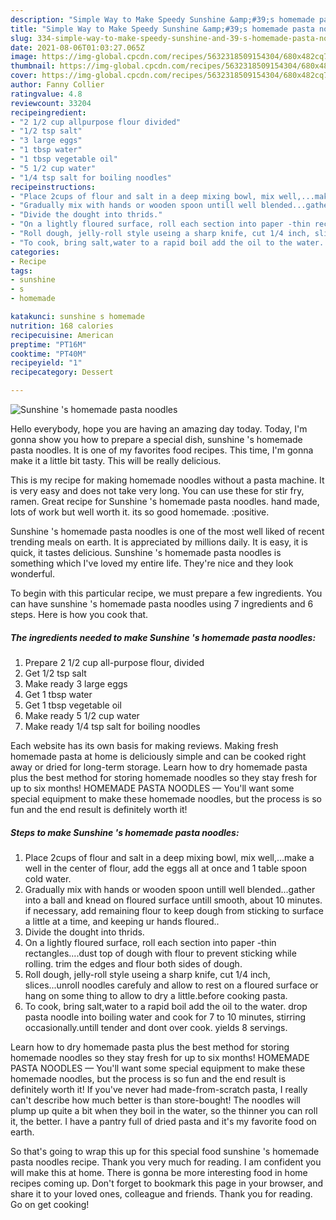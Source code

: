 ```yaml
---
description: "Simple Way to Make Speedy Sunshine &amp;#39;s homemade pasta noodles"
title: "Simple Way to Make Speedy Sunshine &amp;#39;s homemade pasta noodles"
slug: 334-simple-way-to-make-speedy-sunshine-and-39-s-homemade-pasta-noodles
date: 2021-08-06T01:03:27.065Z
image: https://img-global.cpcdn.com/recipes/5632318509154304/680x482cq70/sunshine-s-homemade-pasta-noodles-recipe-main-photo.jpg
thumbnail: https://img-global.cpcdn.com/recipes/5632318509154304/680x482cq70/sunshine-s-homemade-pasta-noodles-recipe-main-photo.jpg
cover: https://img-global.cpcdn.com/recipes/5632318509154304/680x482cq70/sunshine-s-homemade-pasta-noodles-recipe-main-photo.jpg
author: Fanny Collier
ratingvalue: 4.8
reviewcount: 33204
recipeingredient:
- "2 1/2 cup allpurpose flour divided"
- "1/2 tsp salt"
- "3 large eggs"
- "1 tbsp water"
- "1 tbsp vegetable oil"
- "5 1/2 cup water"
- "1/4 tsp salt for boiling noodles"
recipeinstructions:
- "Place 2cups of flour and salt in a deep mixing bowl, mix well,...make a well in the center of flour, add the eggs all at once and 1 table spoon cold water."
- "Gradually mix with hands or wooden spoon untill well blended...gather into a ball and knead on floured surface untill smooth, about 10 minutes. if necessary, add remaining flour to keep dough from sticking to surface a little at a time, and keeping ur hands floured.."
- "Divide the dought into thrids."
- "On a lightly floured surface, roll each section into paper -thin rectangles....dust top of dough with flour to prevent sticking while rolling. trim the edges and flour both sides of dough."
- "Roll dough, jelly-roll style useing a sharp knife, cut 1/4 inch, slices...unroll noodles carefuly and allow to rest on a floured surface or hang on some thing to allow to dry a little.before cooking pasta."
- "To cook, bring salt,water to a rapid boil add the oil to the water. drop pasta noodle into boiling water and cook for 7 to 10 minutes, stirring occasionally.untill tender and dont over cook. yields 8 servings."
categories:
- Recipe
tags:
- sunshine
- s
- homemade

katakunci: sunshine s homemade 
nutrition: 168 calories
recipecuisine: American
preptime: "PT16M"
cooktime: "PT40M"
recipeyield: "1"
recipecategory: Dessert

---
```



![Sunshine &#39;s homemade pasta noodles](https://img-global.cpcdn.com/recipes/5632318509154304/680x482cq70/sunshine-s-homemade-pasta-noodles-recipe-main-photo.jpg)

Hello everybody, hope you are having an amazing day today. Today, I'm gonna show you how to prepare a special dish, sunshine &#39;s homemade pasta noodles. It is one of my favorites food recipes. This time, I'm gonna make it a little bit tasty. This will be really delicious.

This is my recipe for making homemade noodles without a pasta machine. It is very easy and does not take very long. You can use these for stir fry, ramen. Great recipe for Sunshine &#39;s homemade pasta noodles. hand made, lots of work but well worth it. its so good homemade. :positive.

Sunshine &#39;s homemade pasta noodles is one of the most well liked of recent trending meals on earth. It is appreciated by millions daily. It is easy, it is quick, it tastes delicious. Sunshine &#39;s homemade pasta noodles is something which I've loved my entire life. They're nice and they look wonderful.


To begin with this particular recipe, we must prepare a few ingredients. You can have sunshine &#39;s homemade pasta noodles using 7 ingredients and 6 steps. Here is how you cook that.

<!--inarticleads1-->

##### The ingredients needed to make Sunshine &#39;s homemade pasta noodles:

1. Prepare 2 1/2 cup all-purpose flour, divided
1. Get 1/2 tsp salt
1. Make ready 3 large eggs
1. Get 1 tbsp water
1. Get 1 tbsp vegetable oil
1. Make ready 5 1/2 cup water
1. Make ready 1/4 tsp salt for boiling noodles


Each website has its own basis for making reviews. Making fresh homemade pasta at home is deliciously simple and can be cooked right away or dried for long-term storage. Learn how to dry homemade pasta plus the best method for storing homemade noodles so they stay fresh for up to six months! HOMEMADE PASTA NOODLES — You&#39;ll want some special equipment to make these homemade noodles, but the process is so fun and the end result is definitely worth it! 

<!--inarticleads2-->

##### Steps to make Sunshine &#39;s homemade pasta noodles:

1. Place 2cups of flour and salt in a deep mixing bowl, mix well,...make a well in the center of flour, add the eggs all at once and 1 table spoon cold water.
1. Gradually mix with hands or wooden spoon untill well blended...gather into a ball and knead on floured surface untill smooth, about 10 minutes. if necessary, add remaining flour to keep dough from sticking to surface a little at a time, and keeping ur hands floured..
1. Divide the dought into thrids.
1. On a lightly floured surface, roll each section into paper -thin rectangles....dust top of dough with flour to prevent sticking while rolling. trim the edges and flour both sides of dough.
1. Roll dough, jelly-roll style useing a sharp knife, cut 1/4 inch, slices...unroll noodles carefuly and allow to rest on a floured surface or hang on some thing to allow to dry a little.before cooking pasta.
1. To cook, bring salt,water to a rapid boil add the oil to the water. drop pasta noodle into boiling water and cook for 7 to 10 minutes, stirring occasionally.untill tender and dont over cook. yields 8 servings.


Learn how to dry homemade pasta plus the best method for storing homemade noodles so they stay fresh for up to six months! HOMEMADE PASTA NOODLES — You&#39;ll want some special equipment to make these homemade noodles, but the process is so fun and the end result is definitely worth it! If you&#39;ve never had made-from-scratch pasta, I really can&#39;t describe how much better is than store-bought! The noodles will plump up quite a bit when they boil in the water, so the thinner you can roll it, the better. I have a pantry full of dried pasta and it&#39;s my favorite food on earth. 

So that's going to wrap this up for this special food sunshine &#39;s homemade pasta noodles recipe. Thank you very much for reading. I am confident you will make this at home. There is gonna be more interesting food in home recipes coming up. Don't forget to bookmark this page in your browser, and share it to your loved ones, colleague and friends. Thank you for reading. Go on get cooking!
